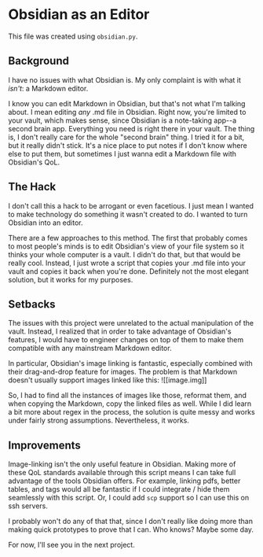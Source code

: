 # Obsidian as an Editor

This file was created using `obsidian.py`.

## Background

I have no issues with what Obsidian is. My only complaint is with what it *isn't*: a Markdown editor.

I know you can edit Markdown in Obsidian, but that's not what I'm talking about. I mean editing *any* .md file in Obsidian. Right now, you're limited to your vault, which makes sense, since Obsidian is a note-taking app--a second brain app. Everything you need is right there in your vault. The thing is, I don't really care for the whole "second brain" thing. I tried it for a bit, but it really didn't stick. It's a nice place to put notes if I don't know where else to put them, but sometimes I just wanna edit a Markdown file with Obsidian's QoL. 

## The Hack

I don't call this a hack to be arrogant or even facetious. I just mean I wanted to make technology do something it wasn't created to do. I wanted to turn Obsidian into an editor. 

There are a few approaches to this method. The first that probably comes to most people's minds is to edit Obsidian's view of your file system so it thinks your whole computer is a vault. I didn't do that, but that would be really cool. Instead, I just wrote a script that copies your .md file into your vault and copies it back when you're done. Definitely not the most elegant solution, but it works for my purposes.

## Setbacks

The issues with this project were unrelated to the actual manipulation of the vault. Instead, I realized that in order to take advantage of Obsidian's features, I would have to engineer changes on top of them to make them compatible with any mainstream Markdown editor. 

In particular, Obsidian's image linking is fantastic, especially combined with their drag-and-drop feature for images. The problem is that Markdown doesn't usually support images linked like this: ![[image.img]]

So, I had to find all the instances of images like those, reformat them, and when copying the Markdown, copy the linked files as well. While I did learn a bit more about regex in the process, the solution is quite messy and works under fairly strong assumptions. Nevertheless, it works.

## Improvements

Image-linking isn't the only useful feature in Obsidian. Making more of these QoL standards available through this script means I can take full advantage of the tools Obsidian offers. For example, linking pdfs, better tables, and tags would all be fantastic if I could integrate / hide them seamlessly with this script. Or, I could add `scp` support so I can use this on ssh servers. 

I probably won't do any of that that, since I don't really like doing more than making quick prototypes to prove that I can. Who knows? Maybe some day.

For now, I'll see you in the next project.
